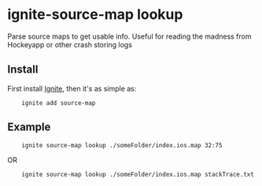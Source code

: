 # ignite-source-map lookup

Parse source maps to get usable info.  Useful for reading the madness from Hockeyapp or other crash storing logs

## Install
First install [Ignite](https://github.com/infinitered/ignite), then it's as simple as:
```shell
    ignite add source-map
```

## Example

```shell
    ignite source-map lookup ./someFolder/index.ios.map 32:75
```
OR
```shell
    ignite source-map lookup ./someFolder/index.ios.map stackTrace.txt
```
